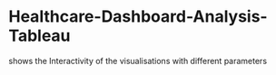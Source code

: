 # Healthcare-Dashboard-Analysis-Tableau
shows the Interactivity of the visualisations with different parameters
